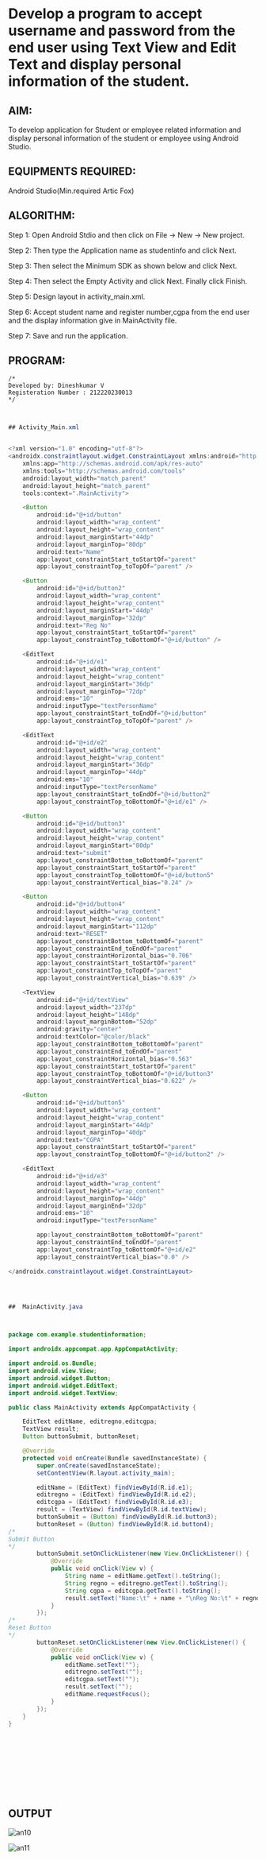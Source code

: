# Develop a program to accept username and password from the end user using Text View and Edit Text and display personal information of the student.


## AIM:

To develop  application for Student or employee related information and display personal information of the student or employee using Android Studio.

## EQUIPMENTS REQUIRED:

Android Studio(Min.required Artic Fox)

## ALGORITHM:

Step 1: Open Android Stdio and then click on File -> New -> New project.

Step 2: Then type the Application name as studentinfo and click Next. 

Step 3: Then select the Minimum SDK as shown below and click Next.

Step 4: Then select the Empty Activity and click Next. Finally click Finish.

Step 5: Design layout in activity_main.xml.

Step 6: Accept student name and register number,cgpa from the end user and the display information give in MainActivity file.

Step 7: Save and run the application.

## PROGRAM:
```
/*
Developed by: Dineshkumar V
Registeration Number : 212220230013
*/
```

```java


## Activity_Main.xml


<?xml version="1.0" encoding="utf-8"?>
<androidx.constraintlayout.widget.ConstraintLayout xmlns:android="http://schemas.android.com/apk/res/android"
    xmlns:app="http://schemas.android.com/apk/res-auto"
    xmlns:tools="http://schemas.android.com/tools"
    android:layout_width="match_parent"
    android:layout_height="match_parent"
    tools:context=".MainActivity">

    <Button
        android:id="@+id/button"
        android:layout_width="wrap_content"
        android:layout_height="wrap_content"
        android:layout_marginStart="44dp"
        android:layout_marginTop="80dp"
        android:text="Name"
        app:layout_constraintStart_toStartOf="parent"
        app:layout_constraintTop_toTopOf="parent" />

    <Button
        android:id="@+id/button2"
        android:layout_width="wrap_content"
        android:layout_height="wrap_content"
        android:layout_marginStart="44dp"
        android:layout_marginTop="32dp"
        android:text="Reg No"
        app:layout_constraintStart_toStartOf="parent"
        app:layout_constraintTop_toBottomOf="@+id/button" />

    <EditText
        android:id="@+id/e1"
        android:layout_width="wrap_content"
        android:layout_height="wrap_content"
        android:layout_marginStart="36dp"
        android:layout_marginTop="72dp"
        android:ems="10"
        android:inputType="textPersonName"
        app:layout_constraintStart_toEndOf="@+id/button"
        app:layout_constraintTop_toTopOf="parent" />

    <EditText
        android:id="@+id/e2"
        android:layout_width="wrap_content"
        android:layout_height="wrap_content"
        android:layout_marginStart="36dp"
        android:layout_marginTop="44dp"
        android:ems="10"
        android:inputType="textPersonName"
        app:layout_constraintStart_toEndOf="@+id/button2"
        app:layout_constraintTop_toBottomOf="@+id/e1" />

    <Button
        android:id="@+id/button3"
        android:layout_width="wrap_content"
        android:layout_height="wrap_content"
        android:layout_marginStart="80dp"
        android:text="submit"
        app:layout_constraintBottom_toBottomOf="parent"
        app:layout_constraintStart_toStartOf="parent"
        app:layout_constraintTop_toBottomOf="@+id/button5"
        app:layout_constraintVertical_bias="0.24" />

    <Button
        android:id="@+id/button4"
        android:layout_width="wrap_content"
        android:layout_height="wrap_content"
        android:layout_marginStart="112dp"
        android:text="RESET"
        app:layout_constraintBottom_toBottomOf="parent"
        app:layout_constraintEnd_toEndOf="parent"
        app:layout_constraintHorizontal_bias="0.706"
        app:layout_constraintStart_toStartOf="parent"
        app:layout_constraintTop_toTopOf="parent"
        app:layout_constraintVertical_bias="0.639" />

    <TextView
        android:id="@+id/textView"
        android:layout_width="237dp"
        android:layout_height="148dp"
        android:layout_marginBottom="52dp"
        android:gravity="center"
        android:textColor="@color/black"
        app:layout_constraintBottom_toBottomOf="parent"
        app:layout_constraintEnd_toEndOf="parent"
        app:layout_constraintHorizontal_bias="0.563"
        app:layout_constraintStart_toStartOf="parent"
        app:layout_constraintTop_toBottomOf="@+id/button3"
        app:layout_constraintVertical_bias="0.622" />

    <Button
        android:id="@+id/button5"
        android:layout_width="wrap_content"
        android:layout_height="wrap_content"
        android:layout_marginStart="44dp"
        android:layout_marginTop="40dp"
        android:text="CGPA"
        app:layout_constraintStart_toStartOf="parent"
        app:layout_constraintTop_toBottomOf="@+id/button2" />

    <EditText
        android:id="@+id/e3"
        android:layout_width="wrap_content"
        android:layout_height="wrap_content"
        android:layout_marginTop="44dp"
        android:layout_marginEnd="32dp"
        android:ems="10"
        android:inputType="textPersonName"

        app:layout_constraintBottom_toBottomOf="parent"
        app:layout_constraintEnd_toEndOf="parent"
        app:layout_constraintTop_toBottomOf="@+id/e2"
        app:layout_constraintVertical_bias="0.0" />

</androidx.constraintlayout.widget.ConstraintLayout>




##  MainActivity.java



package com.example.studentinformation;

import androidx.appcompat.app.AppCompatActivity;

import android.os.Bundle;
import android.view.View;
import android.widget.Button;
import android.widget.EditText;
import android.widget.TextView;

public class MainActivity extends AppCompatActivity {

    EditText editName, editregno,editcgpa;
    TextView result;
    Button buttonSubmit, buttonReset;

    @Override
    protected void onCreate(Bundle savedInstanceState) {
        super.onCreate(savedInstanceState);
        setContentView(R.layout.activity_main);

        editName = (EditText) findViewById(R.id.e1);
        editregno = (EditText) findViewById(R.id.e2);
        editcgpa = (EditText) findViewById(R.id.e3);
        result = (TextView) findViewById(R.id.textView);
        buttonSubmit = (Button) findViewById(R.id.button3);
        buttonReset = (Button) findViewById(R.id.button4);
/*
Submit Button
*/
        buttonSubmit.setOnClickListener(new View.OnClickListener() {
            @Override
            public void onClick(View v) {
                String name = editName.getText().toString();
                String regno = editregno.getText().toString();
                String cgpa = editcgpa.getText().toString();
                result.setText("Name:\t" + name + "\nReg No:\t" + regno+"\nCGPA:\t"+cgpa );
            }
        });
/*
Reset Button
*/
        buttonReset.setOnClickListener(new View.OnClickListener() {
            @Override
            public void onClick(View v) {
                editName.setText("");
                editregno.setText("");
                editcgpa.setText("");
                result.setText("");
                editName.requestFocus();
            }
        });
    }
}






```

## <br/><br/><br/>OUTPUT

![an10](https://user-images.githubusercontent.com/75235789/169464730-df9b1eea-217e-4e14-b87f-8d5622f4d8fb.jpg)


![an11](https://user-images.githubusercontent.com/75235789/169464726-68b92092-0b04-4ec3-b1ad-74b1eb9885e9.jpg)



## <br/><br/><br/><br/><br/><br/><br/><br/><br/><br/><br/><br/>RESULT
Thus a Simple Android Application  for Student or employee related information and display personal information of the student or employee using  Android Studio is developed and executed successfully.


